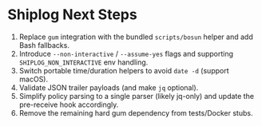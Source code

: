 # Shiplog Next Steps

1. Replace `gum` integration with the bundled `scripts/bosun` helper and add Bash fallbacks.
2. Introduce `--non-interactive` / `--assume-yes` flags and supporting `SHIPLOG_NON_INTERACTIVE` env handling.
3. Switch portable time/duration helpers to avoid `date -d` (support macOS).
4. Validate JSON trailer payloads (and make `jq` optional).
5. Simplify policy parsing to a single parser (likely jq-only) and update the pre-receive hook accordingly.
6. Remove the remaining hard gum dependency from tests/Docker stubs.
